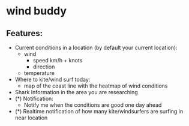 # wind buddy

## Features:
 - Current conditions in a location (by default your current location):
    - wind
        - speed km/h + knots
        - direction
    - temperature
 - Where to kite/wind surf today:
    - map of the coast line with the heatmap of wind conditions
 - Shark Information in the area you are researching
- (*) Notification: 
    - Notify me when the conditions are good one day ahead
- (*) Realtime notification of how many kite/windsurfers are surfing in near location